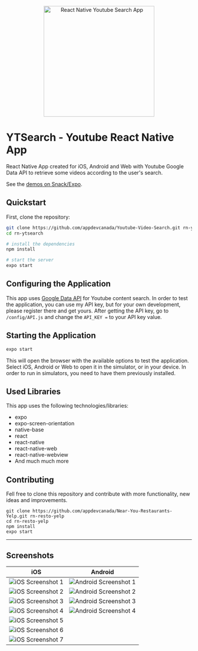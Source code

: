 <p align="center">
  <img src="./assets/images/splash.png" width="300px" alt="React Native Youtube Search App" />
</p>

# YTSearch - Youtube React Native App
React Native App created for iOS, Android and Web with Youtube Google Data API to retrieve some videos according to the user's search.

See the [demos on Snack/Expo](https://snack.expo.io/@appdevcanada/youtube-video-search?&preview=true&platform=ios&supportedPlatforms=android,ios,web).

## Quickstart

First, clone the repository:

```bash
git clone https://github.com/appdevcanada/Youtube-Video-Search.git rn-ytsearch
cd rn-ytsearch

# install the dependencies
npm install

# start the server
expo start
```

## Configuring the Application

This app uses [Google Data API](https://developers.google.com/youtube/v3/?hl=en_GB) for Youtube content search. In order to test the application, you can use my API key, but for your own development, please register there and get yours. After getting the API key, go to `/config/API.js` and change the `API_KEY =` to your API key value.

## Starting the Application

```bash
expo start
```

This will open the browser with the available options to test the application.
Select iOS, Android or Web to open it in the simulator, or in your device. In order to run in simulators, you need to have them previously installed.

## Used Libraries

This app uses the following technologies/libraries:

* expo
* expo-screen-orientation
* native-base
* react
* react-native
* react-native-web
* react-native-webview
* And much much more

## Contributing

Fell free to clone this repository and contribute with more functionality, new ideas and improvements.

```shell
git clone https://github.com/appdevcanada/Near-You-Restaurants-Yelp.git rn-resto-yelp
cd rn-resto-yelp
npm install
expo start
```
___

## Screenshots

**iOS** | **Android**
|:---:|:---:|
![iOS Screenshot 1](./assets/screenshots/iOS/ios1.png "Main Screen") | ![Android Screenshot 1](./assets/screenshots/Android/and1.png "Main Screen") |
![iOS Screenshot 2](./assets/screenshots/iOS/ios2.png "Keyboard Screen")	| ![Android Screenshot 2](./assets/screenshots/Android/and2.png "Keyboard Screen") |
![iOS Screenshot 3](./assets/screenshots/iOS/ios3.png "Result Screen")	| ![Android Screenshot 3](./assets/screenshots/Android/and3.png "Result Screen") |
![iOS Screenshot 4](./assets/screenshots/iOS/ios4.png "Result Screen")	| ![Android Screenshot 4](./assets/screenshots/Android/and4.png "Video playing") |
![iOS Screenshot 5](./assets/screenshots/iOS/ios5.png "Video playing")	|
![iOS Screenshot 6](./assets/screenshots/iOS/ios6.png "Video playing") |
![iOS Screenshot 7](./assets/screenshots/iOS/ios7.png "Landscape View") |
